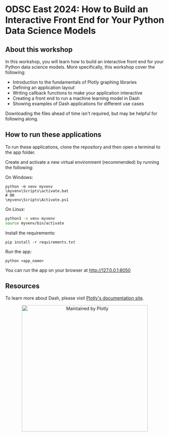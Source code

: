 # ODSC East 2024: How to Build an Interactive Front End for Your Python Data Science Models

## About this workshop

In this workshop, you will learn how to build an interactive front end for your Python data science models. More specifically, this workshop cover the following:

* Introduction to the fundamentals of Plotly graphing libraries
* Defining an application layout
* Writing callback functions to make your application interactive
* Creating a front end to run a machine learning model in Dash
* Showing examples of Dash applications for different use cases

Downloading the files ahead of time isn't required, but may be helpful for following along.

## How to run these applications

To run these applications, clone the repository and then open a terminal to the app folder.

Create and activate a new virtual environment (recommended) by running
the following:

On Windows:

```
python -m venv myvenv
\myvenv\Scripts\activate.bat
# OR
\myvenv\Scripts\Activate.ps1
```

On Linux:

```bash
python3 -m venv myvenv
source myvenv/bin/activate
```

Install the requirements:

```
pip install -r requirements.txt
```
Run the app:

```
python <app_name>
```
You can run the app on your browser at http://127.0.0.1:8050

## Resources

To learn more about Dash, please visit [Plotly's documentation site](https://dash.plotly.com/).

<div align="center">
  <a href="https://dash.plotly.com/project-maintenance">
    <img src="https://dash.plotly.com/assets/images/maintained-by-plotly.png" width="400px" alt="Maintained by Plotly">
  </a>
</div>
